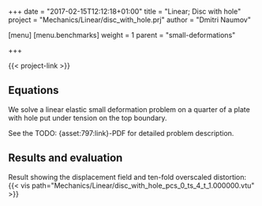 +++
date = "2017-02-15T12:12:18+01:00"
title = "Linear; Disc with hole"
project = "Mechanics/Linear/disc_with_hole.prj"
author = "Dmitri Naumov"

[menu]
  [menu.benchmarks]
    weight = 1
    parent = "small-deformations"

+++

{{< project-link >}}

## Equations

We solve a linear elastic small deformation problem on a quarter of a plate with hole put under tension on the top boundary.

See the TODO: {asset:797:link}-PDF for detailed problem description.


## Results and evaluation

Result showing the displacement field and ten-fold overscaled distortion:
{{< vis path="Mechanics/Linear/disc_with_hole_pcs_0_ts_4_t_1.000000.vtu" >}}
